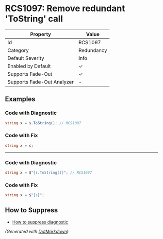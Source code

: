 # RCS1097: Remove redundant 'ToString' call

| Property                    | Value      |
| --------------------------- | ---------- |
| Id                          | RCS1097    |
| Category                    | Redundancy |
| Default Severity            | Info       |
| Enabled by Default          | &#x2713;   |
| Supports Fade\-Out          | &#x2713;   |
| Supports Fade\-Out Analyzer | \-         |

## Examples

### Code with Diagnostic

```csharp
string x = s.ToString(); // RCS1097
```

### Code with Fix

```csharp
string x = s;
```

- - -

### Code with Diagnostic

```csharp
string x = $"{s.ToString()}"; // RCS1097
```

### Code with Fix

```csharp
string x = $"{s}";
```

## How to Suppress

* [How to suppress diagnostic](../HowToConfigureAnalyzers#how-to-suppress-a-diagnostic.md)

*\(Generated with [DotMarkdown](http://github.com/JosefPihrt/DotMarkdown)\)*